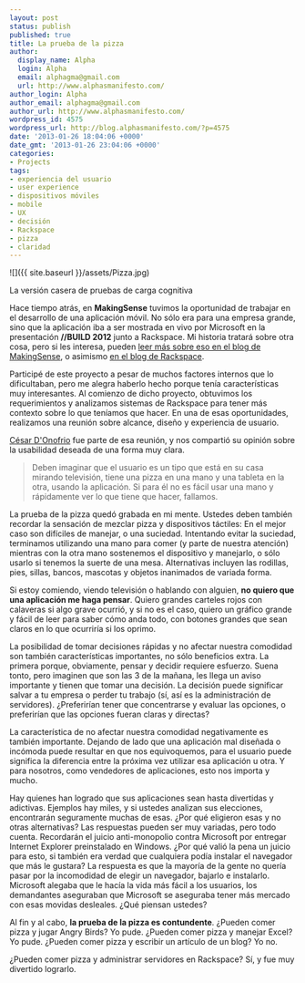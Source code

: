 ```yaml
---
layout: post
status: publish
published: true
title: La prueba de la pizza
author:
  display_name: Alpha
  login: Alpha
  email: alphagma@gmail.com
  url: http://www.alphasmanifesto.com/
author_login: Alpha
author_email: alphagma@gmail.com
author_url: http://www.alphasmanifesto.com/
wordpress_id: 4575
wordpress_url: http://blog.alphasmanifesto.com/?p=4575
date: '2013-01-26 18:04:06 +0000'
date_gmt: '2013-01-26 23:04:06 +0000'
categories:
- Projects
tags:
- experiencia del usuario
- user experience
- dispositivos móviles
- mobile
- UX
- decisión
- Rackspace
- pizza
- claridad
---
```


![]({{ site.baseurl }}/assets/Pizza.jpg)

La versión casera de pruebas de carga cognitiva


Hace tiempo atrás, en **MakingSense** tuvimos la oportunidad de trabajar en el desarrollo de una aplicación móvil. No sólo era para una empresa grande, sino que la aplicación iba a ser mostrada en vivo por Microsoft en la presentación **//BUILD 2012** junto a Rackspace. Mi historia tratará sobre otra cosa, pero si les interesa, pueden [leer más sobre eso en el blog de MakingSense](http://blog.makingsense.com/2012/11/windows-8-app-with-rackspace/), o asimismo [en el blog de Rackspace](http://www.rackspace.com/blog/manage-the-rackspace-open-cloud-with-windows-8/).

Participé de este proyecto a pesar de muchos factores internos que lo dificultaban, pero me alegra haberlo hecho porque tenía características muy interesantes. Al comienzo de dicho proyecto, obtuvimos los requerimientos y analizamos sistemas de Rackspace para tener más contexto sobre lo que teníamos que hacer. En una de esas oportunidades, realizamos una reunión sobre alcance, diseño y experiencia de usuario.

<!--more-->

[César D'Onofrio](https://twitter.com/CesarDOnofrio) fue parte de esa reunión, y nos compartió su opinión sobre la usabilidad deseada de una forma muy clara.

> Deben imaginar que el usuario es un tipo que está en su casa mirando televisión, tiene una pizza en una mano y una tableta en la otra, usando la aplicación. Si para él no es fácil usar una mano y rápidamente ver lo que tiene que hacer, fallamos.

La prueba de la pizza quedó grabada en mi mente. Ustedes deben también recordar la sensación de mezclar pizza y dispositivos táctiles: En el mejor caso son difíciles de manejar, o una suciedad. Intentando evitar la suciedad, terminamos utilizando una mano para comer (y parte de nuestra atención) mientras con la otra mano sostenemos el dispositivo y manejarlo, o sólo usarlo si tenemos la suerte de una mesa. Alternativas incluyen las rodillas, pies, sillas, bancos, mascotas y objetos inanimados de variada forma.

Si estoy comiendo, viendo televisión o hablando con alguien, **no quiero que una aplicación me haga pensar**. Quiero grandes carteles rojos con calaveras si algo grave ocurrió, y si no es el caso, quiero un gráfico grande y fácil de leer para saber cómo anda todo, con botones grandes que sean claros en lo que ocurriría si los oprimo.

La posibilidad de tomar decisiones rápidas y no afectar nuestra comodidad son también características importantes, no sólo beneficios extra. La primera porque, obviamente, pensar y decidir requiere esfuerzo. Suena tonto, pero imaginen que son las 3 de la mañana, les llega un aviso importante y tienen que tomar una decisión. La decisión puede significar salvar a tu empresa o perder tu trabajo (sí, así es la administración de servidores).  ¿Preferirían tener que concentrarse y evaluar las opciones, o preferirían que las opciones fueran claras y directas?

La característica de no afectar nuestra comodidad negativamente es también importante. Dejando de lado que una aplicación mal diseñada o incómoda puede resultar en que nos equivoquemos, para el usuario puede significa la diferencia entre la próxima vez utilizar esa aplicación u otra. Y para nosotros, como vendedores de aplicaciones, esto nos importa y mucho.

Hay quienes han logrado que sus aplicaciones sean hasta divertidas y adictivas. Ejemplos hay miles, y si ustedes analizan sus elecciones, encontrarán seguramente muchas de esas.  ¿Por qué eligieron esas y no otras alternativas? Las respuestas pueden ser muy variadas, pero todo cuenta. Recordarán el juicio anti-monopolio contra Microsoft por entregar Internet Explorer preinstalado en Windows.  ¿Por qué valió la pena un juicio para esto, si también era verdad que cualquiera podía instalar el navegador que más le gustara? La respuesta es que la mayoría de la gente no quería pasar por la incomodidad de elegir un navegador, bajarlo e instalarlo. Microsoft alegaba que le hacía la vida más fácil a los usuarios, los demandantes aseguraban que Microsoft se aseguraba tener más mercado con esas movidas desleales.  ¿Qué piensan ustedes?

Al fin y al cabo, **la prueba de la pizza es contundente**.  ¿Pueden comer pizza y jugar Angry Birds? Yo pude.  ¿Pueden comer pizza y manejar Excel? Yo pude.  ¿Pueden comer pizza y escribir un artículo de un blog? Yo no.

 ¿Pueden comer pizza y administrar servidores en Rackspace? Sí, y fue muy divertido lograrlo.
